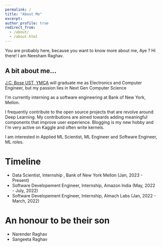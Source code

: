 ```yaml
---
permalink: /
title: "About Me"
excerpt:
author_profile: true
redirect_from: 
  - /about/
  - /about.html
---
```


You are probably here, because you want to know more about me, Aye ?
Hi there! I am Neesham Raghav.
<br>

## A bit about me...

[J.C. Bose UST, YMCA](https://jcboseust.ac.in/) will graduate me as Electronics and Computer Engineer, but my passion lies in Next Gen Computer Science

I'm currently interning as a software engineering at Bank of New York, Mellon.

I frequently contribute to the open source projects that are revolve around Deep Learning. My contributions are aimed towards adding meaningful components that improve user experience. Blogging is my new hobby and I'm very active on Kaggle and often write kernels. 

I am interested in  Applied ML Scientist, ML Engineer and Software Engineer, ML roles.

# Timeline

  * Data Scientist, Internship , Bank of New York Mellon (Jan, 2023 - Present)
  * Software Developement Engineer, Internship, Amazon India (May, 2022 - July, 2022)
  * Software Developement Engineer, Internship, Almach Labs (Jan, 2022 - March, 2022)

# An honour to be their son

  * Narender Raghav
  * Sangeeta Raghav
